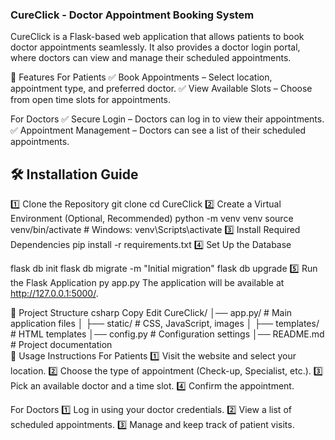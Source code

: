 ### CureClick - Doctor Appointment Booking System
CureClick is a Flask-based web application that allows patients to book doctor appointments seamlessly. It also provides a doctor login portal, where doctors can view and manage their scheduled appointments.

🚀 Features
For Patients
✅ Book Appointments – Select location, appointment type, and preferred doctor.
✅ View Available Slots – Choose from open time slots for appointments.


For Doctors
✅ Secure Login – Doctors can log in to view their appointments.
✅ Appointment Management – Doctors can see a list of their scheduled appointments.

## 🛠 Installation Guide
1️⃣ Clone the Repository
git clone <repository-url>
cd CureClick
2️⃣ Create a Virtual Environment (Optional, Recommended)
python -m venv venv
source venv/bin/activate  # Windows: venv\Scripts\activate
3️⃣ Install Required Dependencies
pip install -r requirements.txt
4️⃣ Set Up the Database

flask db init
flask db migrate -m "Initial migration"
flask db upgrade
5️⃣ Run the Flask Application
py app.py
The application will be available at http://127.0.0.1:5000/.

📂 Project Structure
csharp
Copy
Edit
CureClick/
│── app.py/               # Main application files
│   ├── static/        # CSS, JavaScript, images
│   ├── templates/     # HTML templates
│── config.py          # Configuration settings
│── README.md          # Project documentation           
🎯 Usage Instructions
For Patients
1️⃣ Visit the website and select your location.
2️⃣ Choose the type of appointment (Check-up, Specialist, etc.).
3️⃣ Pick an available doctor and a time slot.
4️⃣ Confirm the appointment.

For Doctors
1️⃣ Log in using your doctor credentials.
2️⃣ View a list of scheduled appointments.
3️⃣ Manage and keep track of patient visits.

